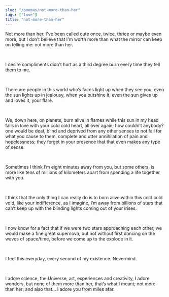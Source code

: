 ```yaml
---
slug: "/poemas/not-more-than-her"
tags: ["love"]
title: "not-more-than-her"
---
```

Not more than her. I've been called cute once, twice, thrice or maybe even more, but I don’t believe that I'm worth more than what the mirror can keep on telling me: not more than her.

&nbsp;

I desire compliments didn’t hurt as a third degree burn every time they tell them to me.

&nbsp;

There are people in this world who’s faces light up when they see you, even the sun lights up in jealousy, when you outshine it, even the sun gives up and loves it, your flare.

&nbsp;

We, down here, on planets, burn alive in flames while this sun in my head falls in love with your cold cold heart, all over again; how couldn’t anybody? one would be deaf, blind and deprived from any other senses to not fall for what you cause to them, complete and utter annihilation of pain and hopelessness; they forget in your presence that that even makes any type of sense.

&nbsp;

Sometimes I think I’m eight minutes away from you, but some others, is more like tens of millions of kilometers apart from spending a life together with you. 

&nbsp;

I think that the only thing I can really do is to burn alive within this cold cold void, like your indifference, as I imagine, I’m away from billions of stars that can’t keep up with the blinding lights coming out of your irises.

&nbsp;

I now know for a fact that if we were two stars approaching each other, we would make a fine great supernova, but not without first dancing on the waves of space/time, before we come up to the explode in it.

&nbsp;

I feel this everyday, every second of my existence. Nevermind.

&nbsp;

I adore science, the Universe, art, experiences and creativity, I adore wonders, but none of them more than her, that’s what I meant; not more than her; and also that… I adore you from miles afar.